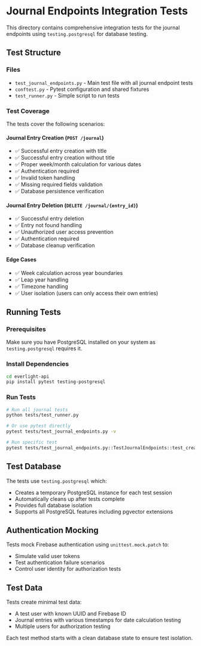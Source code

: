 # Journal Endpoints Integration Tests

This directory contains comprehensive integration tests for the journal endpoints using `testing.postgresql` for database testing.

## Test Structure

### Files
- `test_journal_endpoints.py` - Main test file with all journal endpoint tests
- `conftest.py` - Pytest configuration and shared fixtures
- `test_runner.py` - Simple script to run tests

### Test Coverage

The tests cover the following scenarios:

#### Journal Entry Creation (`POST /journal`)
- ✅ Successful entry creation with title
- ✅ Successful entry creation without title
- ✅ Proper week/month calculation for various dates
- ✅ Authentication required
- ✅ Invalid token handling
- ✅ Missing required fields validation
- ✅ Database persistence verification

#### Journal Entry Deletion (`DELETE /journal/{entry_id}`)
- ✅ Successful entry deletion
- ✅ Entry not found handling
- ✅ Unauthorized user access prevention
- ✅ Authentication required
- ✅ Database cleanup verification

#### Edge Cases
- ✅ Week calculation across year boundaries
- ✅ Leap year handling
- ✅ Timezone handling
- ✅ User isolation (users can only access their own entries)

## Running Tests

### Prerequisites
Make sure you have PostgreSQL installed on your system as `testing.postgresql` requires it.

### Install Dependencies
```bash
cd everlight-api
pip install pytest testing-postgresql
```

### Run Tests
```bash
# Run all journal tests
python tests/test_runner.py

# Or use pytest directly
pytest tests/test_journal_endpoints.py -v

# Run specific test
pytest tests/test_journal_endpoints.py::TestJournalEndpoints::test_create_journal_entry_success -v
```

## Test Database

The tests use `testing.postgresql` which:
- Creates a temporary PostgreSQL instance for each test session
- Automatically cleans up after tests complete
- Provides full database isolation
- Supports all PostgreSQL features including pgvector extensions

## Authentication Mocking

Tests mock Firebase authentication using `unittest.mock.patch` to:
- Simulate valid user tokens
- Test authentication failure scenarios
- Control user identity for authorization tests

## Test Data

Tests create minimal test data:
- A test user with known UUID and Firebase ID
- Journal entries with various timestamps for date calculation testing
- Multiple users for authorization testing

Each test method starts with a clean database state to ensure test isolation.